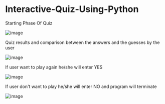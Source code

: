 # Interactive-Quiz-Using-Python

Starting Phase Of Quiz

![image](https://user-images.githubusercontent.com/111111449/206851160-e3663a4a-1f45-4802-a2ac-38b4a9c79737.png)

Quiz results and comparison between the answers and the guesses by the user

![image](https://user-images.githubusercontent.com/111111449/206851276-88d1e411-fc41-4832-ba74-9fc7b65d9d7a.png)

If user want to play again he/she will enter YES

![image](https://user-images.githubusercontent.com/111111449/206851407-848c8281-3b14-4681-8926-a0d2bd02f045.png)

If user don't want to play he/she will enter NO and program will terminate

![image](https://user-images.githubusercontent.com/111111449/206851475-fd8d1f44-8378-4398-9426-5a76811fc09c.png)
